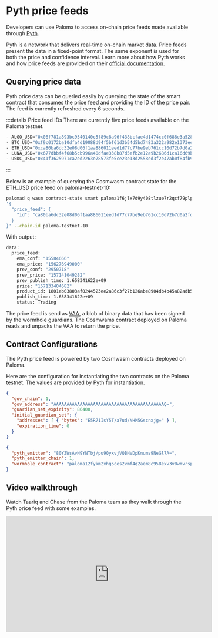 # Pyth price feeds

Developers can use Paloma to access on-chain price feeds made available through [Pyth](https://pyth.network/).

Pyth is a network that delivers real-time on-chain market data. Price feeds present the data in a fixed-point format. The same exponent is used for both the price and confidence interval.
Learn more about how Pyth works and how price feeds are provided on their 
[official documentation](https://docs.pyth.network/). 

## Querying price data
Pyth price data can be queried easily by querying the state of the smart contract that consumes the price feed and providing the ID of the price pair. The feed is currently refreshed every 6 seconds. 

:::details Price feed IDs
There are currently five price feeds available on the Paloma testnet.

```sh
- ALGO_USD="0x08f781a893bc9340140c5f89c8a96f438bcfae4d1474cc0f688e3a52892c7318"
- BTC_USD="0xf9c0172ba10dfa4d19088d94f5bf61d3b54d5bd7483a322a982e1373ee8ea31b"
- ETH_USD="0xca80ba6dc32e08d06f1aa886011eed1d77c77be9eb761cc10d72b7d0a2fd57a6"
- LUNA_USD="0x677dbbf4f68b5cb996a40dfae338b87d5efb2e12a9b2686d1ca16d69b3d7f204"
- USDC_USD="0x41f3625971ca2ed2263e78573fe5ce23e13d2558ed3f2e47ab0f84fb9e7ae722"
```

:::

Below is an example of querying the Cosmwasm contract state for the ETH_USD price feed on paloma-testnet-10:

```sh
palomad q wasm contract-state smart paloma1f6jlx7d9y408tlzue7r2qcf79plp549n30yzqjajjud8vm7m4vdsg65l3g 
'{
  "price_feed": {
    "id": "ca80ba6dc32e08d06f1aa886011eed1d77c77be9eb761cc10d72b7d0a2fd57a6"
  }
}' --chain-id paloma-testnet-10
```
With output:
```sh
data:
  price_feed:
    ema_conf: "15584666"
    ema_price: "156276949000"
    prev_conf: "2950718"
    prev_price: "157141049282"
    prev_publish_time: 1.658341622e+09
    price: "157133404682"
    product_id: 1801eb03803af0244523ee2a86c3f27b126abe8904db4b45a82adb5fe21708b4
    publish_time: 1.658341622e+09
    status: Trading
```    

The price feed is send as [VAA](https://docs.wormhole.com/wormhole/vaas), a blob of binary data that has been signed by the wormhole guardians. The Cosmwams contract deployed on Paloma reads and unpacks the VAA to return the price. 

## Contract Configurations 
The Pyth price feed is powered by two Cosmwasm contracts deployed on Paloma. 

Here are the configuration for instantiating the two contracts on 
the Paloma testnet. The values are provided by Pyth for instantiation.

```JSON
{
  "gov_chain": 1,
  "gov_address": "AAAAAAAAAAAAAAAAAAAAAAAAAAAAAAAAAAAAAAAAAAQ=",
  "guardian_set_expirity": 86400,
  "initial_guardian_set": {
    "addresses": [ { "bytes": "E5R71IsY5T/a7ud/NHM5Gscnxjg=" } ],
    "expiration_time": 0
  }
}
```
```JSON
{
  "pyth_emitter": "80YZWsAvN9YNTbj/pu90yxvjVQBHVDpKnums9NeGl7A=",
  "pyth_emitter_chain": 1,
  "wormhole_contract": "paloma12fykm2xhg5ces2vmf4q2aem8c958exv3v0wmvrspa8zucrdwjedsqk2609"
}
```

## Video walkthrough
Watch Taariq and Chase from the Paloma team as they walk through the Pyth price feed with some examples. 
                  
<p style="text-align: center;"><iframe width="560" height="315" src="https://www.youtube.com/embed/URRW3aLe0eU" title="YouTube video player" frameborder="0" allow="accelerometer; autoplay; clipboard-write; encrypted-media; gyroscope; picture-in-picture" allowfullscreen></iframe></p>
